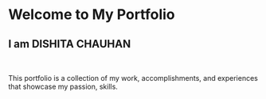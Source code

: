 # Welcome to My Portfolio
<H2>I am DISHITA CHAUHAN</H2>
<BR>
<P> This portfolio is a collection of my work, accomplishments, and experiences that showcase my passion, skills.</P>
<br>

